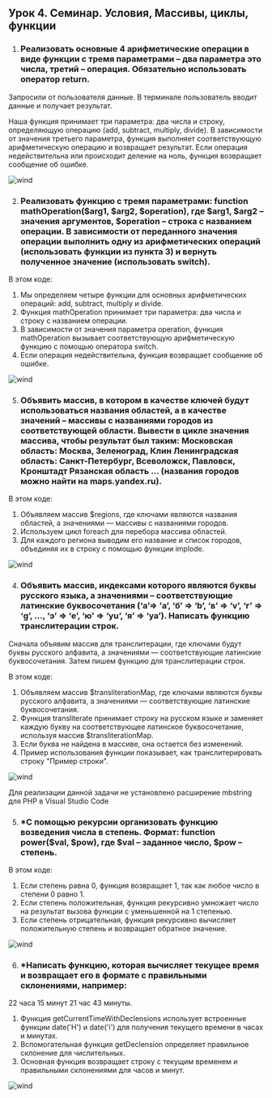 ## Урок 4. Семинар. Условия, Массивы, циклы, функции

1. ### Реализовать основные 4 арифметические операции в виде функции с тремя параметрами – два параметра это числа, третий – операция. Обязательно использовать оператор return.

Запросили от пользователя данные. В терминале пользователь вводит данные и получает результат.

Наша функция принимает три параметра: два числа и строку, определяющую операцию (add, subtract, multiply, divide). В зависимости от значения третьего параметра, функция выполняет соответствующую арифметическую операцию и возвращает результат. Если операция недействительна или происходит деление на ноль, функция возвращает сообщение об ошибке.

<image src="img/Задача 1.png" alt="wind">

2. ### Реализовать функцию с тремя параметрами: function mathOperation($arg1, $arg2, $operation), где $arg1, $arg2 – значения аргументов, $operation – строка с названием операции. В зависимости от переданного значения операции выполнить одну из арифметических операций (использовать функции из пункта 3) и вернуть полученное значение (использовать switch).

В этом коде:

1. Мы определяем четыре функции для основных арифметических операций: add, subtract, multiply и divide.
2. Функция mathOperation принимает три параметра: два числа и строку с названием операции.
3. В зависимости от значения параметра operation, функция mathOperation вызывает соответствующую арифметическую функцию с помощью оператора switch.
4. Если операция недействительна, функция возвращает сообщение об ошибке.

<image src="img/Вторая задача.png" alt="wind">

5. ### Объявить массив, в котором в качестве ключей будут использоваться названия областей, а в качестве значений – массивы с названиями городов из соответствующей области. Вывести в цикле значения массива, чтобы результат был таким: Московская область: Москва, Зеленоград, Клин Ленинградская область: Санкт-Петербург, Всеволожск, Павловск, Кронштадт Рязанская область … (названия городов можно найти на maps.yandex.ru).
   
В этом коде:

1. Объявляем массив $regions, где ключами являются названия областей, а значениями — массивы с названиями городов.
2. Используем цикл foreach для перебора массива областей.
3. Для каждого региона выводим его название и список городов, объединяя их в строку с помощью функции implode.

<image src="img/Задача 3.png" alt="wind">

4. ### Объявить массив, индексами которого являются буквы русского языка, а значениями – соответствующие латинские буквосочетания (‘а’=> ’a’, ‘б’ => ‘b’, ‘в’ => ‘v’, ‘г’ => ‘g’, …, ‘э’ => ‘e’, ‘ю’ => ‘yu’, ‘я’ => ‘ya’). Написать функцию транслитерации строк.

Сначала объявим массив для транслитерации, где ключами будут буквы русского алфавита, а значениями — соответствующие латинские буквосочетания. Затем пишем функцию для транслитерации строк.

В этом коде:

1. Объявляем массив $transliterationMap, где ключами являются буквы русского алфавита, а значениями — соответствующие латинские буквосочетания.
2. Функция transliterate принимает строку на русском языке и заменяет каждую букву на соответствующее латинское буквосочетание, используя массив $transliterationMap.
3. Если буква не найдена в массиве, она остается без изменений.
4. Пример использования функции показывает, как транслитерировать строку "Пример строки".

<image src="img/Задача 4.png" alt="wind">

Для реализации данной задачи не установлено расширение mbstring для PHP в Visual Studio Code


5. ### *С помощью рекурсии организовать функцию возведения числа в степень. Формат: function power($val, $pow), где $val – заданное число, $pow – степень.

В этом коде:

1. Если степень равна 0, функция возвращает 1, так как любое число в степени 0 равно 1.
2. Если степень положительная, функция рекурсивно умножает число на результат вызова функции с уменьшенной на 1 степенью.
3. Если степень отрицательная, функция рекурсивно вычисляет положительную степень и возвращает обратное значение.

<image src="img/Задача 5.png" alt="wind">

6. ### *Написать функцию, которая вычисляет текущее время и возвращает его в формате с правильными склонениями, например:
22 часа 15 минут
21 час 43 минуты.

1. Функция getCurrentTimeWithDeclensions использует встроенные функции date('H') и date('i') для получения текущего времени в часах и минутах.
2. Вспомогательная функция getDeclension определяет правильное склонение для числительных.
3. Основная функция возвращает строку с текущим временем и правильными склонениями для часов и минут.

<image src="img/Задача 6.png" alt="wind">
